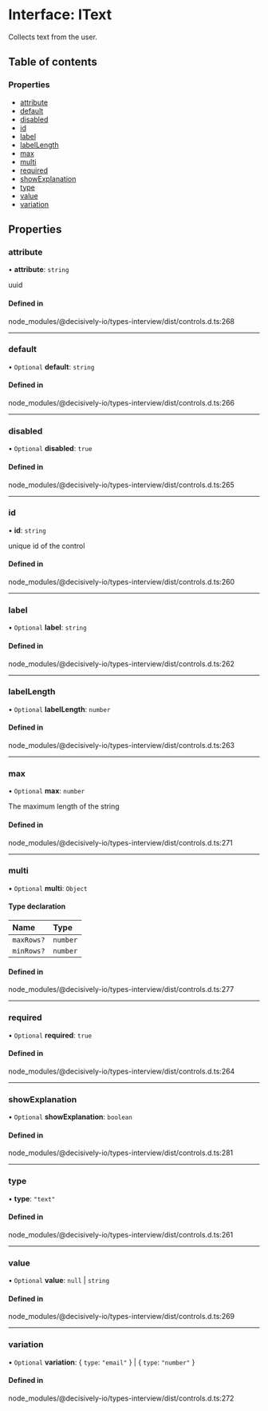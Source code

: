 # Interface: IText

Collects text from the user.

## Table of contents

### Properties

- [attribute](../wiki/IText#attribute)
- [default](../wiki/IText#default)
- [disabled](../wiki/IText#disabled)
- [id](../wiki/IText#id)
- [label](../wiki/IText#label)
- [labelLength](../wiki/IText#labellength)
- [max](../wiki/IText#max)
- [multi](../wiki/IText#multi)
- [required](../wiki/IText#required)
- [showExplanation](../wiki/IText#showexplanation)
- [type](../wiki/IText#type)
- [value](../wiki/IText#value)
- [variation](../wiki/IText#variation)

## Properties

### attribute

• **attribute**: `string`

uuid

#### Defined in

node_modules/@decisively-io/types-interview/dist/controls.d.ts:268

___

### default

• `Optional` **default**: `string`

#### Defined in

node_modules/@decisively-io/types-interview/dist/controls.d.ts:266

___

### disabled

• `Optional` **disabled**: ``true``

#### Defined in

node_modules/@decisively-io/types-interview/dist/controls.d.ts:265

___

### id

• **id**: `string`

unique id of the control

#### Defined in

node_modules/@decisively-io/types-interview/dist/controls.d.ts:260

___

### label

• `Optional` **label**: `string`

#### Defined in

node_modules/@decisively-io/types-interview/dist/controls.d.ts:262

___

### labelLength

• `Optional` **labelLength**: `number`

#### Defined in

node_modules/@decisively-io/types-interview/dist/controls.d.ts:263

___

### max

• `Optional` **max**: `number`

The maximum length of the string

#### Defined in

node_modules/@decisively-io/types-interview/dist/controls.d.ts:271

___

### multi

• `Optional` **multi**: `Object`

#### Type declaration

| Name | Type |
| :------ | :------ |
| `maxRows?` | `number` |
| `minRows?` | `number` |

#### Defined in

node_modules/@decisively-io/types-interview/dist/controls.d.ts:277

___

### required

• `Optional` **required**: ``true``

#### Defined in

node_modules/@decisively-io/types-interview/dist/controls.d.ts:264

___

### showExplanation

• `Optional` **showExplanation**: `boolean`

#### Defined in

node_modules/@decisively-io/types-interview/dist/controls.d.ts:281

___

### type

• **type**: ``"text"``

#### Defined in

node_modules/@decisively-io/types-interview/dist/controls.d.ts:261

___

### value

• `Optional` **value**: ``null`` \| `string`

#### Defined in

node_modules/@decisively-io/types-interview/dist/controls.d.ts:269

___

### variation

• `Optional` **variation**: { `type`: ``"email"``  } \| { `type`: ``"number"``  }

#### Defined in

node_modules/@decisively-io/types-interview/dist/controls.d.ts:272
